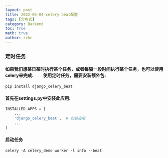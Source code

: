 ```yaml
---
layout: post
title: 2022-05-04-celery beat配置 
tags: [分布式]
category: Backend
toc: true
math: true
author: zzhc
---
```


### 定时任务

#### 如果我们想某日某时执行某个任务，或者每隔一段时间执行某个任务，也可以使用celery来完成.   使用定时任务，需要安装额外包:
```shell
pip install django_celery_beat
```

#### 首先在settings.py中安装此应用:
```python
INSTALLED_APPS = [
    ...
    'django_celery_beat',  # 安装应用
    ...
]
```



#### 启动任务

```shell
celery -A celery_demo worker -l info --beat
```